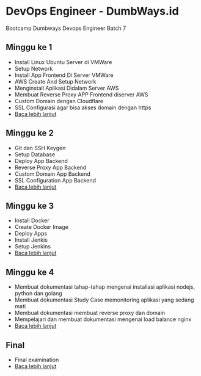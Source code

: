 # DevOps Engineer - DumbWays.id
Bootcamp Dumbways Devops Engineer Batch 7

## Minggu ke 1
- Install Linux Ubuntu Server di VMWare
- Setup Network
- Install App Frontend Di Server VMWare
- AWS Create And Setup Network
- Menginstall Aplikasi Didalam Server AWS
- Membuat Reverse Proxy APP Frontend diserver AWS
- Custom Domain dengan Cloudflare
- SSL Configurasi agar bisa akses domain dengan https
- [Baca lebih lanjut](week1/README.md)

## Minggu ke 2
- Git dan SSH Keygen
- Setup Database
- Deploy App Backend
- Reverse Proxy App Backend
- Custom Domain App Backend
- SSL Configuration App Backend
- [Baca lebih lanjut](week2/README.md)

## Minggu ke 3
- Install Docker
- Create Docker Image
- Deploy Apps
- Install Jenkis
- Setup Jenkins
- [Baca lebih lanjut](week3/README.md)

## Minggu ke 4
- Membuat dokumentasi tahap-tahap mengenai installasi aplikasi nodejs, python dan golang
- Membuat dokumentasi Study Case memonitoring aplikasi yang sedang mati
- Membuat dokumentasi membuat reverse proxy dan domain
- Mempelajari dan membuat dokumentasi mengenai load balance nginx
- [Baca lebih lanjut](week4/README.md)

## Final
- Final examination
- [Baca lebih lanjut](final-task/README.md)
